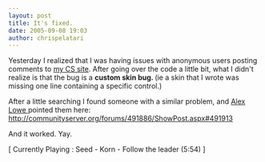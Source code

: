 ```yaml
---
layout: post
title: It's fixed.
date: 2005-09-08 19:03
author: chrispelatari
---
```


<p>Yesterday I realized that I was having issues with anonymous users posting 
comments to <a href="http://chrisfrazier.net/blog">my CS site</a>. After going 
over the code a little bit, what I didn't realize is that the bug is a 
<strong>custom skin bug. </strong>(ie a skin that I wrote was missing one line 
containing a specific control.)</p>
<p>After a little searching I found someone with a similar problem, and <a href="http://callmealex.com/default.aspx">Alex Lowe </a>pointed them here: <a href="http://communityserver.org/forums/491886/ShowPost.aspx#491913">http://communityserver.org/forums/491886/ShowPost.aspx#491913</a></p>
<p>And it worked. Yay.</p>
<p class="media">[ Currently Playing : Seed - Korn - Follow the leader (5:54) 
]</p>
